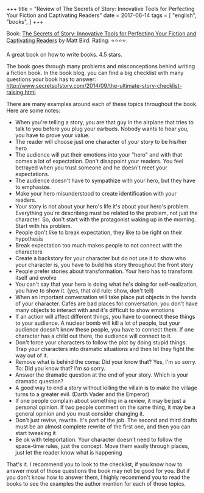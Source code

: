 +++
title = "Review of The Secrets of Story: Innovative Tools for Perfecting Your Fiction and Captivating Readers"
date = 2017-06-14
tags = [
    "english",
    "books",
]
+++

Book: [The Secrets of Story: Innovative Tools for Perfecting Your Fiction and Captivating Readers](https://www.goodreads.com/book/show/28627416) by Matt Bird. Rating: ⭐️⭐️⭐️⭐️.

A great book on how to write books. 4.5 stars.

The book goes through many problems and misconceptions behind writing a fiction book.
In the book blog, you can find a big checklist with many questions your book has to answer: http://www.secretsofstory.com/2014/09/the-ultimate-story-checklist-raising.html

There are many examples around each of these topics throughout the book. Here are some notes:

* When you're telling a story, you are that guy in the airplane that tries to talk to you before you plug your earbuds. Nobody wants to hear you, you have to prove your value.
* The reader will choose just one character of your story to be his/her hero
* The audience will put their emotions into your "hero" and with that comes a lot of expectation. Don't disappoint your readers. You feel betrayed when you trust someone and he doesn't meet your expectations.
* The audience doesn't have to sympathize with your hero, but they have to emphasize.
* Make your hero misunderstood to create identification with your readers.
* Your story is not about your hero's life it's about your hero's problem. Everything you're describing must be related to the problem, not just the character. So, don't start with the protagonist waking up in the morning. Start with his problem.
* People don't like to break expectation, they like to be right on their hypothesis
* Break expectation too much makes people to not connect with the characters
* Create a backstory for your character but do not use it to show who your character is, you have to build his story throughout the front story
* People prefer stories about transformation. Your hero has to transform itself and evolve
* You can't say that your hero is doing what he's doing for self-realization, you have to show it. (yes, that old rule: show, don't tell)
* When an important conversation will take place put objects in the hands of your character. Cafés are bad places for conversation, you don't have many objects to interact with and it's difficult to show emotions
* If an action will affect different things, you have to connect these things to your audience. A nuclear bomb will kill a lot of people, but your audience doesn't know these people, you have to connect them. If one character has a child out there, the audience will connect to it.
* Don't force your characters to follow the plot by doing stupid things. Trap your characters into dramatic situations and then let they fight the way out of it.
* Remove what is behind the coma: Did your know that? Yes, I'm so sorry. To: Did you know that? I'm so sorry.
* Answer the dramatic question at the end of your story. Which is your dramatic question?
* A good way to end a story without killing the villain is to make the village turns to a greater evil. (Darth Vader and the Emperor)
* If one people complain about something in a review, it may be just a personal opinion. If two people comment on the same thing, it may be a general opinion and you must consider changing it.
* Don't just revise, rewrite. It's part of the job. The second and third drafts must be an almost complete rewrite of the first one, and then you can start tweaking it
* Be ok with teleportation. Your character doesn't need to follow the space-time rules, just the concept. Move them easily through places, just let the reader know what is happening

That's it. I recommend you to look to the checklist, if you know how to answer most of those questions the book may not be good for you. But if you don't know how to answer them, I highly recommend you to read the books to see the examples the author mention for each of those topics.
